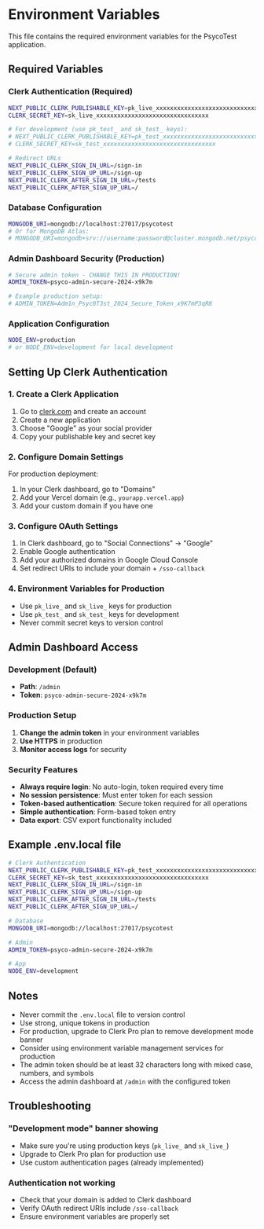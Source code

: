 # Environment Variables

This file contains the required environment variables for the PsycoTest application.

## Required Variables

### Clerk Authentication (Required)
```bash
NEXT_PUBLIC_CLERK_PUBLISHABLE_KEY=pk_live_xxxxxxxxxxxxxxxxxxxxxxxxxxxxxxxx
CLERK_SECRET_KEY=sk_live_xxxxxxxxxxxxxxxxxxxxxxxxxxxxxxxx

# For development (use pk_test_ and sk_test_ keys):
# NEXT_PUBLIC_CLERK_PUBLISHABLE_KEY=pk_test_xxxxxxxxxxxxxxxxxxxxxxxxxxxxxxxx
# CLERK_SECRET_KEY=sk_test_xxxxxxxxxxxxxxxxxxxxxxxxxxxxxxxx

# Redirect URLs
NEXT_PUBLIC_CLERK_SIGN_IN_URL=/sign-in
NEXT_PUBLIC_CLERK_SIGN_UP_URL=/sign-up
NEXT_PUBLIC_CLERK_AFTER_SIGN_IN_URL=/tests
NEXT_PUBLIC_CLERK_AFTER_SIGN_UP_URL=/
```

### Database Configuration
```bash
MONGODB_URI=mongodb://localhost:27017/psycotest
# Or for MongoDB Atlas:
# MONGODB_URI=mongodb+srv://username:password@cluster.mongodb.net/psycotest
```

### Admin Dashboard Security (Production)
```bash
# Secure admin token - CHANGE THIS IN PRODUCTION!
ADMIN_TOKEN=psyco-admin-secure-2024-x9k7m

# Example production setup:
# ADMIN_TOKEN=Adm1n_Psyc0T3st_2024_Secure_Token_x9K7mP3qR8
```

### Application Configuration
```bash
NODE_ENV=production
# or NODE_ENV=development for local development
```

## Setting Up Clerk Authentication

### 1. Create a Clerk Application
1. Go to [clerk.com](https://clerk.com) and create an account
2. Create a new application
3. Choose "Google" as your social provider
4. Copy your publishable key and secret key

### 2. Configure Domain Settings
For production deployment:
1. In your Clerk dashboard, go to "Domains"
2. Add your Vercel domain (e.g., `yourapp.vercel.app`)
3. Add your custom domain if you have one

### 3. Configure OAuth Settings
1. In Clerk dashboard, go to "Social Connections" → "Google"
2. Enable Google authentication
3. Add your authorized domains in Google Cloud Console
4. Set redirect URIs to include your domain + `/sso-callback`

### 4. Environment Variables for Production
- Use `pk_live_` and `sk_live_` keys for production
- Use `pk_test_` and `sk_test_` keys for development
- Never commit secret keys to version control

## Admin Dashboard Access

### Development (Default)
- **Path**: `/admin`
- **Token**: `psyco-admin-secure-2024-x9k7m`

### Production Setup
1. **Change the admin token** in your environment variables
2. **Use HTTPS** in production
3. **Monitor access logs** for security

### Security Features
- **Always require login**: No auto-login, token required every time
- **No session persistence**: Must enter token for each session
- **Token-based authentication**: Secure token required for all operations
- **Simple authentication**: Form-based token entry
- **Data export**: CSV export functionality included

## Example .env.local file
```bash
# Clerk Authentication
NEXT_PUBLIC_CLERK_PUBLISHABLE_KEY=pk_test_xxxxxxxxxxxxxxxxxxxxxxxxxxxxxxxx
CLERK_SECRET_KEY=sk_test_xxxxxxxxxxxxxxxxxxxxxxxxxxxxxxxx
NEXT_PUBLIC_CLERK_SIGN_IN_URL=/sign-in
NEXT_PUBLIC_CLERK_SIGN_UP_URL=/sign-up
NEXT_PUBLIC_CLERK_AFTER_SIGN_IN_URL=/tests
NEXT_PUBLIC_CLERK_AFTER_SIGN_UP_URL=/

# Database
MONGODB_URI=mongodb://localhost:27017/psycotest

# Admin
ADMIN_TOKEN=psyco-admin-secure-2024-x9k7m

# App
NODE_ENV=development
```

## Notes
- Never commit the `.env.local` file to version control
- Use strong, unique tokens in production
- For production, upgrade to Clerk Pro plan to remove development mode banner
- Consider using environment variable management services for production
- The admin token should be at least 32 characters long with mixed case, numbers, and symbols
- Access the admin dashboard at `/admin` with the configured token

## Troubleshooting

### "Development mode" banner showing
- Make sure you're using production keys (`pk_live_` and `sk_live_`)
- Upgrade to Clerk Pro plan for production use
- Use custom authentication pages (already implemented)

### Authentication not working
- Check that your domain is added to Clerk dashboard
- Verify OAuth redirect URIs include `/sso-callback`
- Ensure environment variables are properly set 